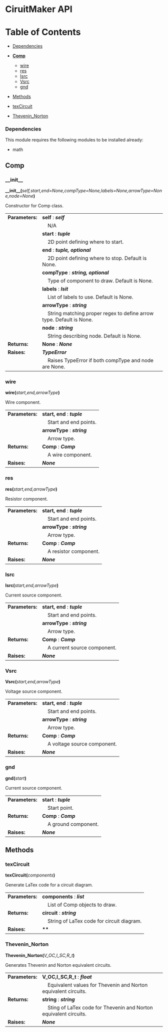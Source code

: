# CiruitMaker API

# Table of Contents
* [Dependencies](#dependencies)

* **[Comp](#comp)**
	* [wire](#wire)
	* [res](#res)
	* [Isrc](#isrc)
	* [Vsrc](#vsrc)
	* [gnd](#gnd)
* [Methods](#methods)
* [texCircuit](#texcircuit)
* [Thevenin_Norton](#thevenin_norton)

### Dependencies

This module requires the following modules to be installed already:

* math

## Comp

### \_\_init__

**\_\_init__(**_self,start,end=None,compType=None,labels=None,arrowType=None,node=None_**)**

Constructor for Comp class.

|                 |                                     |
|-----------------|-------------------------------------|
| **Parameters:** | **self** : __*self*__ |
| | &nbsp;&nbsp;&nbsp;&nbsp;N/A |
| | **start** : __*tuple*__ |
| | &nbsp;&nbsp;&nbsp;&nbsp;2D point defining where to start. |
| | **end** : __*tuple, optional*__ |
| | &nbsp;&nbsp;&nbsp;&nbsp;2D point defining where to stop. Default is None. |
| | **compType** : __*string, optional*__ |
| | &nbsp;&nbsp;&nbsp;&nbsp;Type of component to draw. Default is None. |
| | **labels** : __*lsit*__ |
| | &nbsp;&nbsp;&nbsp;&nbsp;List of labels to use. Default is None. |
| | **arrowType** : __*string*__ |
| | &nbsp;&nbsp;&nbsp;&nbsp;String matching proper regex to define arrow type. Default is None. |
| | **node** : __*string*__ |
| | &nbsp;&nbsp;&nbsp;&nbsp;String describing node. Default is None. |
| **Returns:** | **None** : __*None*__ |
| **Raises:** | __*TypeError*__ |
| | &nbsp;&nbsp;&nbsp;&nbsp;Raises TypeError if both compType and node are None. |

### wire

**wire(**_start,end,arrowType_**)**

Wire component.

|                 |                                     |
|-----------------|-------------------------------------|
| **Parameters:** | **start, end** : __*tuple*__ |
| | &nbsp;&nbsp;&nbsp;&nbsp;Start and end points. |
| | **arrowType** : __*string*__ |
| | &nbsp;&nbsp;&nbsp;&nbsp;Arrow type. |
| **Returns:** | **Comp** : __*Comp*__ |
| | &nbsp;&nbsp;&nbsp;&nbsp;A wire component. |
| **Raises:** | __*None*__ |

### res

**res(**_start,end,arrowType_**)**

Resistor component.

|                 |                                     |
|-----------------|-------------------------------------|
| **Parameters:** | **start, end** : __*tuple*__ |
| | &nbsp;&nbsp;&nbsp;&nbsp;Start and end points. |
| | **arrowType** : __*string*__ |
| | &nbsp;&nbsp;&nbsp;&nbsp;Arrow type. |
| **Returns:** | **Comp** : __*Comp*__ |
| | &nbsp;&nbsp;&nbsp;&nbsp;A resistor component. |
| **Raises:** | __*None*__ |

### Isrc

**Isrc(**_start,end,arrowType_**)**

Current source component.

|                 |                                     |
|-----------------|-------------------------------------|
| **Parameters:** | **start, end** : __*tuple*__ |
| | &nbsp;&nbsp;&nbsp;&nbsp;Start and end points. |
| | **arrowType** : __*string*__ |
| | &nbsp;&nbsp;&nbsp;&nbsp;Arrow type. |
| **Returns:** | **Comp** : __*Comp*__ |
| | &nbsp;&nbsp;&nbsp;&nbsp;A current source component. |
| **Raises:** | __*None*__ |

### Vsrc

**Vsrc(**_start,end,arrowType_**)**

Voltage source component.

|                 |                                     |
|-----------------|-------------------------------------|
| **Parameters:** | **start, end** : __*tuple*__ |
| | &nbsp;&nbsp;&nbsp;&nbsp;Start and end points. |
| | **arrowType** : __*string*__ |
| | &nbsp;&nbsp;&nbsp;&nbsp;Arrow type. |
| **Returns:** | **Comp** : __*Comp*__ |
| | &nbsp;&nbsp;&nbsp;&nbsp;A voltage source component. |
| **Raises:** | __*None*__ |

### gnd

**gnd(**_start_**)**

Current source component.

|                 |                                     |
|-----------------|-------------------------------------|
| **Parameters:** | **start** : __*tuple*__ |
| | &nbsp;&nbsp;&nbsp;&nbsp;Start point. |
| **Returns:** | **Comp** : __*Comp*__ |
| | &nbsp;&nbsp;&nbsp;&nbsp;A ground component. |
| **Raises:** | __*None*__ |

## Methods

### texCircuit

**texCircuit(**_components_**)**

Generate LaTex code for a circuit diagram.

|                 |                                     |
|-----------------|-------------------------------------|
| **Parameters:** | **components** : __*list*__ |
| | &nbsp;&nbsp;&nbsp;&nbsp;List of Comp objects to draw. |
| **Returns:** | **circuit** : __*string*__ |
| | &nbsp;&nbsp;&nbsp;&nbsp;String of LaTex code for circuit diagram. |
| **Raises:** | __**__ |

### Thevenin_Norton

**Thevenin\_Norton(**_V\_OC,I\_SC,R\_t_**)**

Generates Thevenin and Norton equivalent circuits.

|                 |                                     |
|-----------------|-------------------------------------|
| **Parameters:** | **V_OC,I_SC,R_t** : __*float*__ |
| | &nbsp;&nbsp;&nbsp;&nbsp;Equivalent values for Thevenin and Norton equivalent circuits. |
| **Returns:** | **string** : __*string*__ |
| | &nbsp;&nbsp;&nbsp;&nbsp;Sting of LaTex code for Thevenin and Norton equivalent circuits. |
| **Raises:** | __*None*__ |

